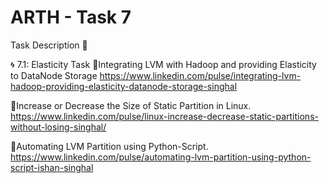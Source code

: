 # ARTH - Task 7

Task Description 📄

🌀 7.1: Elasticity Task
🔅Integrating LVM with Hadoop and providing Elasticity to DataNode Storage
https://www.linkedin.com/pulse/integrating-lvm-hadoop-providing-elasticity-datanode-storage-singhal

🔅Increase or Decrease the Size of Static Partition in Linux.
https://www.linkedin.com/pulse/linux-increase-decrease-static-partitions-without-losing-singhal/

🔅Automating LVM Partition using Python-Script.
https://www.linkedin.com/pulse/automating-lvm-partition-using-python-script-ishan-singhal
